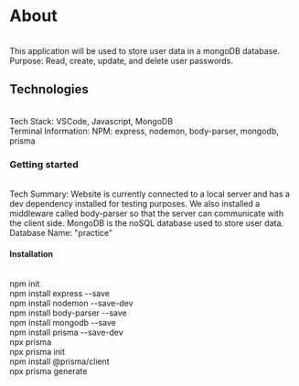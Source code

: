 # About
<br/>This application will be used to store user data in a mongoDB database.
<br/>Purpose: Read, create, update, and delete user passwords. 

## Technologies
<br/>Tech Stack: VSCode, Javascript, MongoDB
<br/>Terminal Information: NPM: express, nodemon, body-parser, mongodb, prisma

### Getting started
<br/> Tech Summary: Website is currently connected to a local server and has a dev dependency installed for testing purposes. We also installed a middleware called body-parser so that the server can communicate with the client side. MongoDB is the noSQL database used to store user data. 
<br/> Database Name: "practice"

#### Installation
<br/>npm init
<br/>npm install express --save
<br/>npm install nodemon --save-dev
<br/>npm install body-parser --save
<br/>npm install mongodb --save
<br/>npm install prisma --save-dev
<br/>npx prisma
<br/>npx prisma init
<br/>npm install @prisma/client
<br/>npx prisma generate